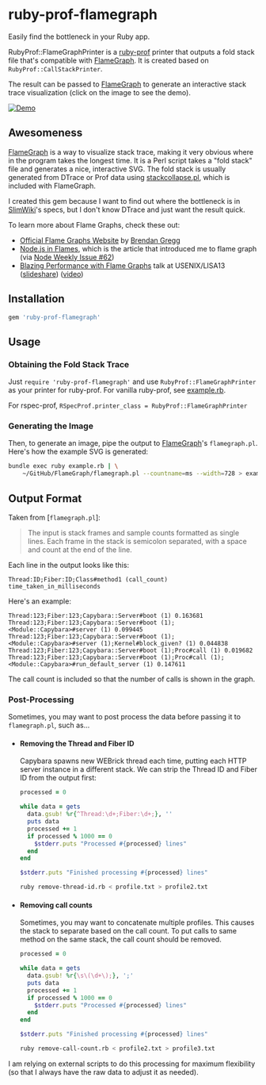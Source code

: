 ruby-prof-flamegraph
====================

Easily find the bottleneck in your Ruby app.

RubyProf::FlameGraphPrinter is a [ruby-prof][] printer
that outputs a fold stack file that's compatible with [FlameGraph][].
It is created based on `RubyProf::CallStackPrinter`.

The result can be passed to [FlameGraph][] to generate an interactive stack trace visualization
(click on the image to see the demo).

[Demo]: https://cdn.rawgit.com/oozou/ruby-prof-flamegraph/7ef5b567d9287d5de00d080e2b3abc2b05356e9f/example.svg

[![Demo][Demo]][Demo]


Awesomeness
-----------

[FlameGraph][] is a way to visualize stack trace,
making it very obvious where in the program takes the longest time.
It is a Perl script takes a "fold stack" file and generates a nice, interactive SVG.
The fold stack is usually generated from DTrace or Prof data using [stackcollapse.pl][FlameGraph], which is included with FlameGraph.

I created this gem because I want to find out where the bottleneck is in [SlimWiki][]'s specs,
but I don't know DTrace and just want the result quick.



To learn more about Flame Graphs, check these out:

- [Official Flame Graphs Website](http://www.brendangregg.com/flamegraphs.html) by [Brendan Gregg](http://www.brendangregg.com/)
- [Node.js in Flames](http://techblog.netflix.com/2014/11/nodejs-in-flames.html), which is the article that introduced me to flame graph (via [Node Weekly Issue #62](http://nodeweekly.com/issues/62))
- [Blazing Performance with Flame Graphs](https://www.usenix.org/conference/lisa13/technical-sessions/plenary/gregg) talk at USENIX/LISA13 ([slideshare](http://www.slideshare.net/brendangregg/blazing-performance-with-flame-graphs?ref=http://www.brendangregg.com/flamegraphs.html)) ([video](http://www.youtube.com/watch?v=nZfNehCzGdw))



[ruby-prof]: https://github.com/ruby-prof/ruby-prof
[FlameGraph]: https://github.com/brendangregg/FlameGraph
[SlimWiki]: https://slimwiki.com/


## Installation

```ruby
gem 'ruby-prof-flamegraph'
```


## Usage


### Obtaining the Fold Stack Trace

Just `require 'ruby-prof-flamegraph'` and use `RubyProf::FlameGraphPrinter` as your printer for ruby-prof.
For vanilla ruby-prof, see [example.rb](example.rb).

For rspec-prof, `RSpecProf.printer_class = RubyProf::FlameGraphPrinter`


### Generating the Image

Then, to generate an image, pipe the output to [FlameGraph][]'s `flamegraph.pl`. Here's how the example SVG is generated:

```bash
bundle exec ruby example.rb | \
    ~/GitHub/FlameGraph/flamegraph.pl --countname=ms --width=728 > example.svg
```


[rspec-prof]: https://github.com/sinisterchipmunk/rspec-prof



## Output Format

Taken from [`flamegraph.pl`]:

> The input is stack frames and sample counts formatted as single lines.  Each
> frame in the stack is semicolon separated, with a space and count at the end
> of the line.

Each line in the output looks like this:

```
Thread:ID;Fiber:ID;Class#method1 (call_count) time_taken_in_milliseconds
```

Here's an example:

```
Thread:123;Fiber:123;Capybara::Server#boot (1) 0.163681
Thread:123;Fiber:123;Capybara::Server#boot (1);<Module::Capybara>#server (1) 0.099445
Thread:123;Fiber:123;Capybara::Server#boot (1);<Module::Capybara>#server (1);Kernel#block_given? (1) 0.044838
Thread:123;Fiber:123;Capybara::Server#boot (1);Proc#call (1) 0.019682
Thread:123;Fiber:123;Capybara::Server#boot (1);Proc#call (1);<Module::Capybara>#run_default_server (1) 0.147611
```

The call count is included so that the number of calls is shown in the graph.


### Post-Processing

Sometimes, you may want to post process the data before passing it to `flamegraph.pl`, such as...

- #### Removing the Thread and Fiber ID

  Capybara spawns new WEBrick thread each time, putting each HTTP server instance in a different stack.
  We can strip the Thread ID and Fiber ID from the output first:

  ```ruby
  processed = 0

  while data = gets
    data.gsub! %r{^Thread:\d+;Fiber:\d+;}, ''
    puts data
    processed += 1
    if processed % 1000 == 0
      $stderr.puts "Processed #{processed} lines"
    end
  end

  $stderr.puts "Finished processing #{processed} lines"
  ```

  ```bash
  ruby remove-thread-id.rb < profile.txt > profile2.txt
  ```

- #### Removing call counts

  Sometimes, you may want to concatenate multiple profiles.
  This causes the stack to separate based on the call count.
  To put calls to same method on the same stack, the call count should be removed.

  ```ruby
  processed = 0

  while data = gets
    data.gsub! %r{\s\(\d+\);}, ';'
    puts data
    processed += 1
    if processed % 1000 == 0
      $stderr.puts "Processed #{processed} lines"
    end
  end

  $stderr.puts "Finished processing #{processed} lines"
  ```

  ```bash
  ruby remove-call-count.rb < profile2.txt > profile3.txt
  ```


I am relying on external scripts to do this processing for maximum flexibility
(so that I always have the raw data to adjust it as needed).




